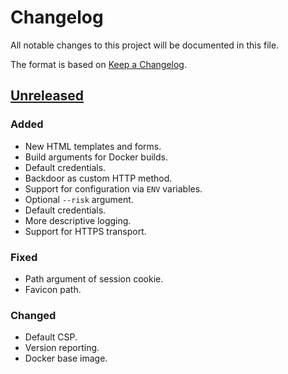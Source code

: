 # Changelog
All notable changes to this project will be documented in this file.

The format is based on [Keep a Changelog](https://keepachangelog.com/en/1.0.0/).

## [Unreleased]
### Added
- New HTML templates and forms.
- Build arguments for Docker builds.
- Default credentials.
- Backdoor as custom HTTP method.
- Support for configuration via `ENV` variables.
- Optional `--risk` argument.
- Default credentials.
- More descriptive logging.
- Support for HTTPS transport.

### Fixed
- Path argument of session cookie.
- Favicon path.

### Changed
- Default CSP.
- Version reporting.
- Docker base image.

[Unreleased]: https://github.com/sgabe/DSVPWA/tree/main
